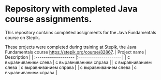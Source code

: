 # Repository with completed Java course assignments.
This repository contains completed assignments for the Java Fundamentals course on Stepik.

These projects were completed during training at Stepik, the Java Fundamentals course https://stepik.org/course/82867.
| Project name          | Description            |
| :-------------------- |:---------------------- |
| с выравниванием слева | с выравниванием справа |
| с выравниванием слева | с выравниванием справа |
| с выравниванием слева | с выравниванием справа |
